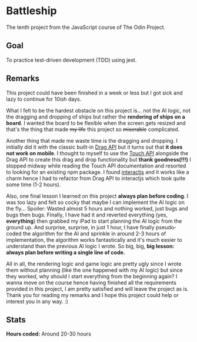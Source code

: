 # Battleship

The tenth project from the JavaScript course of The Odin Project.

## Goal

To practice test-driven development (TDD) using jest.

## Remarks

This project could have been finished in a week or less but I got sick and lazy to continue for 10ish days.

What I felt to be the hardest obstacle on this project is... not the AI logic, not the dragging and dropping of ships but rather the **rendering of ships on a board**.
I wanted the board to be flexible when the screen gets resized and that's the thing that made ~~my life~~ this project so ~~miserable~~ complicated.

Another thing that made me waste time is the dragging and dropping. I initially did it with the classic built-in [Drag API](https://developer.mozilla.org/en-US/docs/Web/API/HTML_Drag_and_Drop_API) but it turns out that **it does not work on mobile**.
I thought to myself to use the [Touch API](https://developer.mozilla.org/en-US/docs/Web/API/Touch_events) alongside the Drag API to create this drag and drop functionality but **thank goodness(!!!)** I stopped midway while reading the Touch API documentation and resorted to looking for an existing npm package.
I found [interactjs](https://interactjs.io/) and it works like a charm hence I had to refactor from Drag API to interactjs which took quite some time (1-2 hours).

Also, one final lesson I learned on this project **always plan before coding**. I was too lazy and felt so cocky that maybe I can implement the AI logic on the fly... Spoiler: Wasted almost 5 hours and nothing worked, just bugs and bugs then bugs. Finally, I have had it and reverted everything (yes, **everything**) then grabbed my iPad to start planning the AI logic from the ground up.
And surprise, surprise, in just 1 hour, I have finally pseudo-coded the algorithm for the AI and sprinkle in around 2-3 hours of implementation, the algorithm works fantastically and it's much easier to understand than the previous AI logic I wrote.
So big, big, **big lesson: always plan before writing a single line of code.**

All in all, the rendering logic and game logic are pretty ugly since I wrote them without planning (like the one happened with my AI logic) but since they worked, why should I start everything from the beginning again? I wanna move on the course hence having finished all the requirements provided in this project, I am pretty satisfied and will leave the project as is.
Thank you for reading my remarks and I hope this project could help or interest you in any way. :)

## Stats

**Hours coded:** Around 20-30 hours
